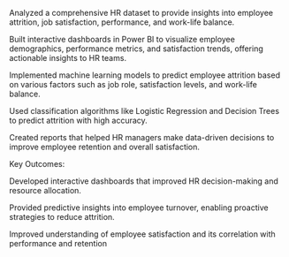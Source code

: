 Analyzed a comprehensive HR dataset to provide insights into employee attrition, job satisfaction, performance, and work-life balance.



Built interactive dashboards in Power BI to visualize employee demographics, performance metrics, and satisfaction trends, offering actionable insights to HR teams.



Implemented machine learning models to predict employee attrition based on various factors such as job role, satisfaction levels, and work-life balance.



Used classification algorithms like Logistic Regression and Decision Trees to predict attrition with high accuracy.



Created reports that helped HR managers make data-driven decisions to improve employee retention and overall satisfaction.

Key Outcomes:





Developed interactive dashboards that improved HR decision-making and resource allocation.



Provided predictive insights into employee turnover, enabling proactive strategies to reduce attrition.



Improved understanding of employee satisfaction and its correlation with performance and retention
